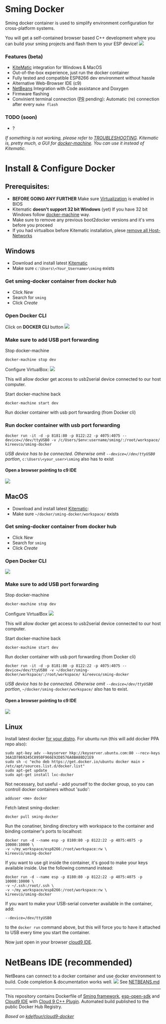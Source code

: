 Sming Docker
=============
Sming docker container is used to simplify environment configuration for cross-platform systems.

You will get a self-contained browser based C++ development where you can build your sming projects and flash them to your ESP device!
![](http://content.screencast.com/users/kireevco/folders/Jing/media/487ab7c5-b4f2-4df9-9900-1450376e451e/00000014.png)

### Features (beta)
  - [KiteMatic](http://kitematic.com) integration for Windows & MacOS
  - Out-of-the-box experience, just run the docker container
  - Fully tested and compatible ESP8266 dev environment without hassle
  - Alternative Web-Browser IDE (c9)
  - [NetBeans](NETBEANS.md) Integration with Code assistance and Doxygen
  - Firmware flashing
  - Convinient terminal connection ([PR](https://github.com/anakod/Sming/pull/148) pending): Automatic (re) connection after every `make flash`

### TODO (soon)
- ?
  
_If something is not working, please refer to [TROUBLESHOOTING](TROUBLESHOOTING.md).
Kitematic is, pretty much, a GUI for [docker-machine](DOCKER-MACHINE.md). You can use it instead of Kitematic._


# Install & Configure Docker

## Prerequisites:
- __BEFORE GOING ANY FURTHER__ Make sure [Virtualization](TROUBLESHOOTING.md#enable-hardware-virtualization) is enabled in BIOS
- Kitematic __doesn't support 32 bit Windows__ (yet) If you have 32 bit Windows follow [docker-machine](DOCKER-MACHINE.md) way.
- Make sure to remove any previous boot2docker versions and it's vms before you proceed
- If you had virtualbox before Kitematic installation, plese [remove all Host-Networks](TROUBLESHOOTING.md#remove-networks-that-are-configured-in-virtualbox-before-installing-kitematic)

## Windows
- Download and install latest [Kitematic](https://kitematic.com/download/)
- Make sure `c:\Users\<Your_Username>\sming` exists

### Get sming-docker container from docker hub
- Click _New_
- Search for `sming`
- Click _Create_

### Open Docker CLI
Click on __DOCKER CLI__ button
![](http://content.screencast.com/users/kireevco/folders/Jing/media/61230801-a794-4a01-9cbe-f4545bec50c0/00000027.png)

### Make sure to add USB port forwarding
Stop docker-machine
```
docker-machine stop dev
```
Configure VirtualBox:
![](http://i.imgur.com/x1Po4Yl.png)

This will allow docker get access to usb2serial device connected to our host computer.

Start docker-machine back
```
docker-machine start dev
```

Run docker container with usb port forwarding (from Docker cli)
### Run docker container with usb port forwarding
```
docker run -it -d -p 8181:80 -p 8122:22 -p 4075:4075 --device=//dev/ttyUSB0 -v /c/Users/$env:username/sming/:/root/workspace/ kireevco/sming-docker
```
_USB device has to be connected. Otherwise omit ```--device=//dev/ttyUSB0``` portion_, `c:\Users\<your_user>\sming` also has to exist

#### Open a browser pointing to c9 IDE
![](http://i.imgur.com/FJrHQHp.png)

## MacOS
- Download and install latest [Kitematic](https://kitematic.com/download/):
- Make sure `~/docker/sming-docker/workspace/` exists


### Get sming-docker container from docker hub
- Click _New_
- Search for `sming`
- Click _Create_

### Open Docker CLI
![](http://i.imgur.com/bR6uUne.png)

### Make sure to add USB port forwarding
Stop docker-machine
```
docker-machine stop dev
```
Configure VirtualBox
![](http://i.imgur.com/x1Po4Yl.png)

This will allow docker get access to usb2serial device connected to our host computer.

Start docker-machine back
```
docker-machine start dev
```


Run docker container with usb port forwarding (from Docker cli)
```
docker run -it -d -p 8181:80 -p 8122:22 -p 4075:4075 --device=/dev/ttyUSB0 -v ~/docker/sming-docker/workspace/:/root/workspace/ kireevco/sming-docker
```
_USB device has to be connected. Otherwise omit ```--device=/dev/ttyUSB0``` portion_, `~/docker/sming-docker/workspace/` also has to exist.


#### Open a browser pointing to c9 IDE

![](http://i.imgur.com/FJrHQHp.png)

## Linux
Install latest docker [for your distro](https://docs.docker.com/installation/). For ubuntu run (this will add docker PPA repo also):
```
sudo apt-key adv --keyserver hkp://keyserver.ubuntu.com:80 --recv-keys 36A1D7869245C8950F966E92D8576A8BA88D21E9
sudo sh -c "echo deb https://get.docker.io/ubuntu docker main > /etc/apt/sources.list.d/docker.list"
sudo apt-get update
sudo apt-get install lxc-docker
```

Not necessary, but useful - add yourself to the docker group, so you can controll docker containers without 'sudo':
```
adduser <me> docker
```

Fetch latest sming-docker:
```
docker pull sming-docker
```

Run the conatiner, binding directory with workspace to the container and binding container's ports to localhost:
```
docker run -d --name esp -p 8180:80 -p 8122:22 -p 4075:4075 -p 10000:10000 \
-v ~/my_workspace/esp8266:/root/workspace:rw \
kireevco/sming-docker
```

If you want to use git inside the container, it's good to make your keys available inside. Use the following command instead:
```
docker run -d --name esp -p 8180:80 -p 8122:22 -p 4075:4075 -p 10000:10000 \
-v ~/.ssh:/root/.ssh \
-v ~/my_workspace/esp8266:/root/workspace:rw \
kireevco/sming-docker
```

If you want to make your USB-serial converter available in the container, add:
```
--device=/dev/ttyUSB0
```
to the ```docker run``` command above, but this will force you to have it attached to USB every time you start the container.

Now just open in your browser [cloud9 IDE](http://localhost:8180/).

# NetBeans IDE (recommended)
NetBeans can connect to a docker container and use docker environment to build.
Code completion & documentation works well.
![](http://content.screencast.com/users/kireevco/folders/Jing/media/50a86587-4069-49dd-afce-3464a58c766a/00000015.png)
See [NETBEANS.md](NETBEANS.md)


---
This repository contains Dockerfile of [Sming framework](github.com/anakod/Sming), [esp-open-sdk](https://github.com/pfalcon/esp-open-sdk) and [Cloud9 IDE](https://github.com/c9/core) with [Cloud 9 C++ Plugin](https://github.com/invokr/c9.ide.language.cpp). Automated build published to the public Docker Hub Registry.

_Based on [kdelfour/cloud9-docker](https://registry.hub.docker.com/u/kdelfour/cloud9-docker/)_
